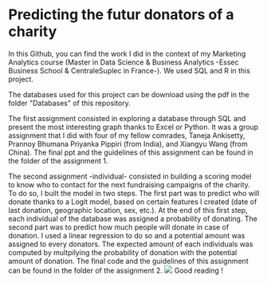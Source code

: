 # Predicting the futur donators of a charity 

In this Github, you can find the work I did in the context of my Marketing Analytics course (Master in Data Science & Business Analytics -Essec Business School & CentraleSuplec in France-). We used SQL and R in this project.

The databases used for this project can be download using the pdf in the folder "Databases" of this repository.

The first assignment consisted in exploring a database through SQL and present the most interesting graph thanks to Excel or Python. It was a group assignment that I did with four of my fellow comrades, Taneja Ankisetty, Prannoy Bhumana Priyanka Pippiri  (from India), and Xiangyu Wang (from China). The final ppt and the guidelines of this assignment can be found in the 
folder of the assignment 1.

The second assignment -individual- consisted in building a scoring model to know who to contact for the next fundraising campaigns of the charity. To do so, I built the model in two steps. The first part was to predict who will donate thanks to a Logit model, based on certain features I created (date of last donation, geographic location, sex, etc.). At the end of this first step, each individual of the database was assigned a probability of donating. The second part was to predict how much people will donate in case of donation. I used a linear regression to do so and a potential amount was assigned to every donators. The expected amount of each individuals was computed by multpilying the probability of donation with the potential amount of donation. The final code and the guidelines of this assignment can be found in the 
folder of the assignment 2.
<img src="https://render.githubusercontent.com/render/math?math=\sum_{i=1}^{10} \frac{AVGAMOUNT* Freq_i}{(1 + r)^i} ">
Good reading !







